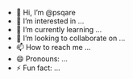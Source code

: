 - 👋 Hi, I’m @psqare
- 👀 I’m interested in ...
- 🌱 I’m currently learning ...
- 💞️ I’m looking to collaborate on ...
- 📫 How to reach me ...
- 😄 Pronouns: ...
- ⚡ Fun fact: ...

<!---
psqare/psqare is a ✨ special ✨ repository because its `README.md` (this file) appears on your GitHub profile.
You can click the Preview link to take a look at your changes.
--->
